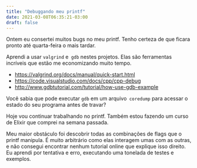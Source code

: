 ```yaml
---
title: "Debuggando meu printf"
date: 2021-03-08T06:35:21-03:00
draft: false
---
```


Ontem eu consertei muitos bugs no meu printf.
Tenho certeza de que ficara pronto até quarta-feira o mais tardar.

Aprendi a usar `valgrind` e` gdb` nestes projetos.
Elas são ferramentas incríveis que estão me economizando muito tempo.

- https://valgrind.org/docs/manual/quick-start.html
- https://code.visualstudio.com/docs/cpp/cpp-debug
- http://www.gdbtutorial.com/tutorial/how-use-gdb-example

Você sabia que pode executar `gdb` em um arquivo` coredump` para acessar o estado
do seu programa antes de travar?

Hoje vou continuar trabalhando no printf.
Também estou fazendo um curso de Elixir que comprei na semana passada.

Meu maior obstáculo foi descobrir todas as combinações de flags que o printf manipula.
É muito arbitrário como elas interagem umas com as outras, e não consegui encontrar nenhum
tutorial online que explique isso direito.
Eu aprendi por tentativa e erro, executando uma tonelada de testes e exemplos.

